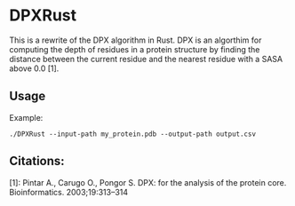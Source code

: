 # DPXRust

This is a rewrite of the DPX algorithm in Rust. DPX is an algorthim for computing the depth of residues in a protein structure by finding the distance between the current residue and the nearest residue with a SASA above 0.0 [1].

## Usage

Example:
```shell
./DPXRust --input-path my_protein.pdb --output-path output.csv
```
## Citations:

[1]: Pintar A., Carugo O., Pongor S. DPX: for the analysis of the protein core. Bioinformatics. 2003;19:313–314